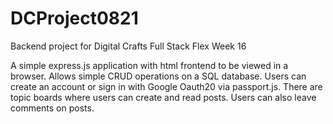 # DCProject0821
Backend project for Digital Crafts Full Stack Flex Week 16

A simple express.js application with html frontend to be viewed in a browser.
Allows simple CRUD operations on a SQL database.
Users can create an account or sign in with Google Oauth20 via passport.js.
There are topic boards where users can create and read posts.
Users can also leave comments on posts.
